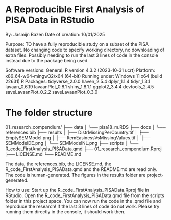 # A Reproducible First Analysis of PISA Data in RStudio
By: Jasmijn Bazen
Date of creation: 10/01/2025

Purpose: TO have a fully reproducible study on a subset of the PISA dataset. No changing code to specify working directory, no downloading of extra files. Possibly needing to run the last 3 lines of code in the console instead due to the package being used. 

Software versions: 
General:
R version 4.3.2 (2023-10-31 ucrt)
Platform: x86_64-w64-mingw32/x64 (64-bit)
Running under: Windows 11 x64 (build 22631)
R Packages:
tidyverse_2.0.0
haven_2.5.4
dplyr_1.1.4
tidyr_1.3.1
lavaan_0.6.19
lavaanPlot_0.8.1
shiny_1.8.1.1
ggplot2_3.4.4
devtools_2.4.5
saveLavaanPlot_0.2.2
saveLavaanPlot_0.3.0


# The folder structure

01_research_compendium/
├── data
│   └── pisa18_m.RDS
├── docs
│   └── references.bib
├── results
│   ├── DistrMissingPerCountry.tif
│   ├── EmptySEMModel.png
│   ├── ItemEasinessVsMissingValues.tif
│   ├── SEMModelDE.png
│   └── SEMModelNL.png
├── scripts
│   └── R_code_FirstAnalysis_PISAData.qmd
├── 01_research_compendium.Rproj
├── LICENSE.md
└── README.md

The data, the references.bib, the LICENSE.md, the R_code_FirstAnalysis_PISAData.qmd and the README.md are read only.
The code is human-generated.
The figures in the results folder are project-generated. 


How to use:
Start up the R_code_FirstAnalysis_PISAData.Rproj file in RStudio. Open the R_code_FirstAnalysis_PISAData.qmd file from the scripts folder in this project space. You can now run the code in the .qmd file and reproduce the research! 
If the last 3 lines of code do not work. Please try running them directly in the console, it should work then. 
